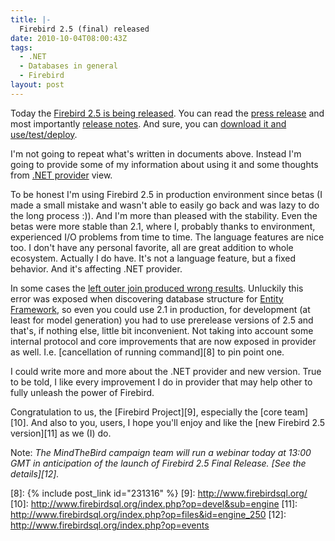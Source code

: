 ```yaml
---
title: |-
  Firebird 2.5 (final) released
date: 2010-10-04T08:00:43Z
tags:
  - .NET
  - Databases in general
  - Firebird
layout: post
---
```

Today the [Firebird 2.5 is being released][1]. You can read the [press release][2] and most importantly [release notes][3]. And sure, you can [download it and use/test/deploy][4].

I'm not going to repeat what's written in documents above. Instead I'm going to provide some of my information about using it and some thoughts from [.NET provider][5] view.

To be honest I'm using Firebird 2.5 in production environment since betas (I made a small mistake and wasn't able to easily go back and was lazy to do the long process :)). And I'm more than pleased with the stability. Even the betas were more stable than 2.1, where I, probably thanks to environment, experienced I/O problems from time to time. The language features are nice too. I don't have any personal favorite, all are great addition to whole ecosystem. Actually I do have. It's not a language feature, but a fixed behavior. And it's affecting .NET provider.

In some cases the [left outer join produced wrong results][6]. Unluckily this error was exposed when discovering database structure for [Entity Framework][7], so even you could use 2.1 in production, for development (at least for model generation) you had to use prerelease versions of 2.5 and that's, if nothing else, little bit inconvenient. Not taking into account some internal protocol and core improvements that are now exposed in provider as well. I.e. [cancellation of running command][8] to pin point one.

I could write more and more about the .NET provider and new version. True to be told, I like every improvement I do in provider that may help other to fully unleash the power of Firebird.

Congratulation to us, the [Firebird Project][9], especially the [core team][10]. And also to you, users, I hope you'll enjoy and like the [new Firebird 2.5 version][11] as we (I) do.

Note: _The MindTheBird campaign team will run a webinar today at 13:00 GMT in anticipation of the launch of Firebird 2.5 Final Release. [See the details][12]._

[1]: http://www.firebirdsql.org/index.php?op=devel&sub=engine&id=fb25_release
[2]: http://www.firebirdsql.org/pop/pop_pressRelease25.html
[3]: http://www.firebirdsql.org/devel/doc/rlsnotes/html/rlsnotes25.html
[4]: http://www.firebirdsql.org/index.php?op=files&id=engine_250
[5]: http://www.firebirdsql.org/index.php?op=files&id=netprovider
[6]: http://tracker.firebirdsql.org/browse/CORE-1246
[7]: http://msdn.microsoft.com/en-us/library/bb399572.aspx
[8]: {% include post_link id="231316" %}
[9]: http://www.firebirdsql.org/
[10]: http://www.firebirdsql.org/index.php?op=devel&sub=engine
[11]: http://www.firebirdsql.org/index.php?op=files&id=engine_250
[12]: http://www.firebirdsql.org/index.php?op=events